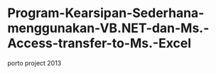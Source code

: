 # Program-Kearsipan-Sederhana-menggunakan-VB.NET-dan-Ms.-Access-transfer-to-Ms.-Excel
porto project 2013

